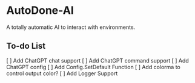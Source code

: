 # AutoDone-AI

A totally automatic AI to interact with environments.

## To-do List
[ ] Add ChatGPT chat support
[ ] Add ChatGPT command support
[ ] Add ChatGPT config
[ ] Add Config.SetDefault Function
[ ] Add colorma to control output color?
[ ] Add Logger Support
